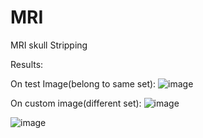 # MRI
MRI skull Stripping


Results:

On test Image(belong to same set):
![image](https://user-images.githubusercontent.com/55551710/113200580-1f19f580-9286-11eb-8cf5-61c539f0c66d.png)

On custom image(different set):
![image](https://user-images.githubusercontent.com/55551710/113200733-5688a200-9286-11eb-85f2-d2ef03f9abbe.png)

![image](https://user-images.githubusercontent.com/55551710/113200881-7f109c00-9286-11eb-841e-d8832d3ebcde.png)
